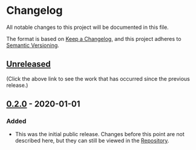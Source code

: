# Changelog
All notable changes to this project will be documented in this file.

The format is based on [Keep a Changelog](https://keepachangelog.com/en/1.0.0/),
and this project adheres to [Semantic Versioning](https://semver.org/spec/v2.0.0.html).

## [Unreleased]
(Click the above link to see the work that has occurred since the previous release.)

## [0.2.0] - 2020-01-01
### Added
- This was the initial public release.  Changes before this point are not described here, but they can still be viewed in the [Repository].

[Unreleased]: https://github.com/likebike/fasteval/compare/v0.2.0...HEAD
[0.3.0]: https://github.com/likebike/fasteval------I_HAVE_THIS_HERE_FOR_REFERENCE-------/compare/v0.2.0...v0.3.0
[0.2.0]: https://github.com/likebike/fasteval/releases/tag/v0.2.0
[Repository]: https://github.com/likebike/fasteval

